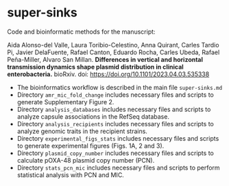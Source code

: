 # super-sinks

Code and bioinformatic methods for the manuscript:

Aida Alonso-del Valle, Laura Toribio-Celestino, Anna Quirant, Carles Tardio Pi, Javier DelaFuente, Rafael Canton, Eduardo Rocha, Carles Ubeda, Rafael Peña-Miller, Alvaro San Millan. **Differences in vertical and horizontal transmission dynamics shape plasmid distribution in clinical enterobacteria.** bioRxiv. doi: https://doi.org/10.1101/2023.04.03.535338 

* The bioinformatics workflow is described in the main file `super-sinks.md`
* Directory `amr_mic_fold_change` includes necessary files and scripts to generate Supplementary Figure 2.
* Directory `analysis_databases` includes necessary files and scripts to analyze capsule associations in the RefSeq database.
* Directory `analysis_recipients` includes necessary files and scripts to analyze genomic traits in the recipient strains.
* Directory `experimental_figs_stats` includes necessary files and scripts to generate experimental figures (Figs. 1A, 2 and 3).
* Directory `plasmid_copy_number` includes necessary files and scripts to calculate pOXA-48 plasmid copy number (PCN).
* Directory `stats_pcn_mic` includes necessary files and scripts to perform statistical analysis with PCN and MIC.
